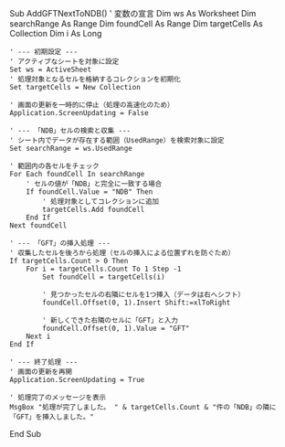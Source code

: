 Sub AddGFTNextToNDB()
    ' 変数の宣言
    Dim ws As Worksheet
    Dim searchRange As Range
    Dim foundCell As Range
    Dim targetCells As Collection
    Dim i As Long

    ' --- 初期設定 ---
    ' アクティブなシートを対象に設定
    Set ws = ActiveSheet
    ' 処理対象となるセルを格納するコレクションを初期化
    Set targetCells = New Collection

    ' 画面の更新を一時的に停止（処理の高速化のため）
    Application.ScreenUpdating = False

    ' --- 「NDB」セルの検索と収集 ---
    ' シート内でデータが存在する範囲（UsedRange）を検索対象に設定
    Set searchRange = ws.UsedRange
    
    ' 範囲内の各セルをチェック
    For Each foundCell In searchRange
        ' セルの値が「NDB」と完全に一致する場合
        If foundCell.Value = "NDB" Then
            ' 処理対象としてコレクションに追加
            targetCells.Add foundCell
        End If
    Next foundCell

    ' --- 「GFT」の挿入処理 ---
    ' 収集したセルを後ろから処理（セルの挿入による位置ずれを防ぐため）
    If targetCells.Count > 0 Then
        For i = targetCells.Count To 1 Step -1
            Set foundCell = targetCells(i)
            
            ' 見つかったセルの右隣にセルを1つ挿入（データは右へシフト）
            foundCell.Offset(0, 1).Insert Shift:=xlToRight
            
            ' 新しくできた右隣のセルに「GFT」と入力
            foundCell.Offset(0, 1).Value = "GFT"
        Next i
    End If

    ' --- 終了処理 ---
    ' 画面の更新を再開
    Application.ScreenUpdating = True

    ' 処理完了のメッセージを表示
    MsgBox "処理が完了しました。 " & targetCells.Count & "件の「NDB」の隣に「GFT」を挿入しました。"

End Sub

